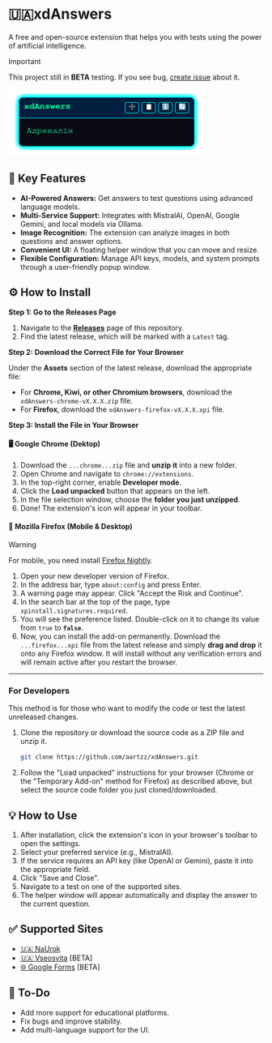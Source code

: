# 🇺🇦xdAnswers

A free and open-source extension that helps you with tests using the power of artificial intelligence.

> [!IMPORTANT]  
> This project still in **BETA** testing. If you see bug, [create issue](https://github.com/aartzz/xdAnswers/issues) about it.

![A screenshot of the extension in action](images/README/ui.png) 
## 🚀 Key Features

* **AI-Powered Answers:** Get answers to test questions using advanced language models.
* **Multi-Service Support:** Integrates with MistralAI, OpenAI, Google Gemini, and local models via Ollama.
* **Image Recognition:** The extension can analyze images in both questions and answer options.
* **Convenient UI:** A floating helper window that you can move and resize.
* **Flexible Configuration:** Manage API keys, models, and system prompts through a user-friendly popup window.

## ⚙️ How to Install

**Step 1: Go to the Releases Page**

1.  Navigate to the **[Releases](https://github.com/aartzz/xdAnswers/releases)** page of this repository.
2.  Find the latest release, which will be marked with a `Latest` tag.

**Step 2: Download the Correct File for Your Browser**

Under the **Assets** section of the latest release, download the appropriate file:
* For **Chrome, Kiwi, or other Chromium browsers**, download the `xdAnswers-chrome-vX.X.X.zip` file.
* For **Firefox**, download the `xdAnswers-firefox-vX.X.X.xpi` file.

**Step 3: Install the File in Your Browser**

#### 🖥️ Google Chrome (Dektop)

1.  Download the `...chrome...zip` file and **unzip it** into a new folder.
2.  Open Chrome and navigate to `chrome://extensions`.
3.  In the top-right corner, enable **Developer mode**.
4.  Click the **Load unpacked** button that appears on the left.
5.  In the file selection window, choose the **folder you just unzipped**.
6.  Done! The extension's icon will appear in your toolbar.

#### 🦊 Mozilla Firefox (Mobile & Desktop)

> [!WARNING]  
> For mobile, you need install [Firefox Nightly](https://play.google.com/store/apps/details?id=org.mozilla.fenix).

1.  Open your new developer version of Firefox.
2.  In the address bar, type `about:config` and press Enter.
3.  A warning page may appear. Click "Accept the Risk and Continue".
4.  In the search bar at the top of the page, type `xpinstall.signatures.required`.
5.  You will see the preference listed. Double-click on it to change its value from `true` to **`false`**.
6.  Now, you can install the add-on permanently. Download the `...firefox...xpi` file from the latest release and simply **drag and drop** it onto any Firefox window. It will install without any verification errors and will remain active after you restart the browser.

---

### For Developers

This method is for those who want to modify the code or test the latest unreleased changes.

1.  Clone the repository or download the source code as a ZIP file and unzip it.
    ```bash
    git clone https://github.com/aartzz/xdAnswers.git
    ```
2.  Follow the "Load unpacked" instructions for your browser (Chrome or the "Temporary Add-on" method for Firefox) as described above, but select the source code folder you just cloned/downloaded.

## 💡 How to Use

1.  After installation, click the extension's icon in your browser's toolbar to open the settings.
2.  Select your preferred service (e.g., MistralAI).
3.  If the service requires an API key (like OpenAI or Gemini), paste it into the appropriate field.
4.  Click "Save and Close".
5.  Navigate to a test on one of the supported sites.
6.  The helper window will appear automatically and display the answer to the current question.

## ✅ Supported Sites

-   [🇺🇦 NaUrok](https://naurok.com.ua)
-   [🇺🇦 Vseosvita](https://vseosvita.ua) [BETA]
-   [🌐 Google Forms](https://docs.google.com/forms) [BETA]

## 📝 To-Do

-   Add more support for educational platforms.
-   Fix bugs and improve stability.
-   Add multi-language support for the UI.